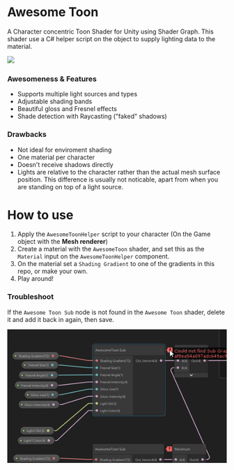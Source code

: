 # Awesome Toon
A Character concentric Toon Shader for Unity using Shader Graph.
This shader use a C# helper script on the object to supply lighting data to the material.

![](GifExample1.gif)

### Awesomeness & Features
- Supports multiple light sources and types
- Adjustable shading bands
- Beautiful gloss and Fresnel effects
- Shade detection with Raycasting ("faked" shadows)

### Drawbacks
- Not ideal for enviroment shading
- One material per character
- Doesn't receive shadows directly
- Lights are relative to the character rather than the actual mesh surface position. This difference is usually not noticable, apart from when you are standing on top of a light source.

# How to use
1. Apply the `AwesomeToonHelper` script to your character (On the Game object with the **Mesh renderer**)
2. Create a material with the `AwesomeToon` shader, and set this as the `Material` input on the `AwesomeToonHelper` component.
3. On the material set a `Shading Gradient` to one of the gradients in this repo, or make your own.
4. Play around!

### Troubleshoot
If the `Awesome Toon Sub` node is not found in the `Awesome Toon` shader, delete it and add it back in again, then save.

![](GifBrokenSubGraph.gif)

